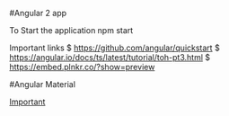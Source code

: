 #Angular 2 app

To Start the application
  npm start

Important links
   $ https://github.com/angular/quickstart
   $ https://angular.io/docs/ts/latest/tutorial/toh-pt3.html
   $ https://embed.plnkr.co/?show=preview


#Angular Material
 
 
[Important](https://medium.com/codingthesmartway-com-blog/using-material-design-in-angular-2-83a3128c58b7#.dd6ogmw7u)



   